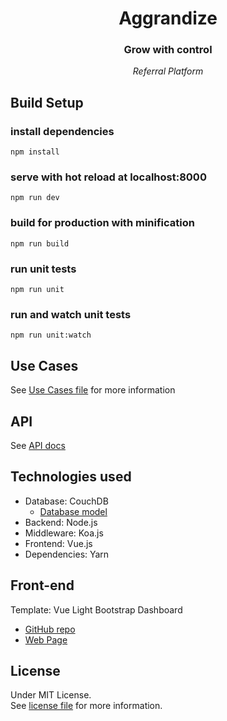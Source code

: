 # <center>Aggrandize</center>
### <center>Grow with control</center>
*<center>Referral Platform</center>*

## Build Setup

### install dependencies
`npm install`
### serve with hot reload at localhost:8000
`npm run dev`
### build for production with minification
`npm run build`
### run unit tests
`npm run unit`
### run and watch unit tests
`npm run unit:watch`

## Use Cases

See [Use Cases file](./docs/use_cases.md) for more information

## API

See [API docs](./docs/API.md)

## Technologies used

- Database: CouchDB
  - [Database model](./docs/database_model.md)
- Backend: Node.js
- Middleware: Koa.js
- Frontend: Vue.js
- Dependencies: Yarn

## Front-end

Template: Vue Light Bootstrap Dashboard
- [GitHub repo](https://github.com/cristijora/vue-light-bootstrap-dashboard)
- [Web Page](https://www.creative-tim.com/product/vue-light-bootstrap-dashboard)

## License

Under MIT License.  
See [license file](./LICENSE) for more information.
